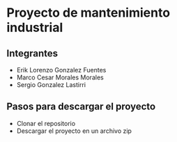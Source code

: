 # Proyecto de mantenimiento industrial

## Integrantes
* Erik Lorenzo Gonzalez Fuentes
* Marco Cesar Morales Morales
* Sergio Gonzalez Lastirri

## Pasos para descargar el proyecto
* Clonar el repositorio
* Descargar el proyecto en un archivo zip
